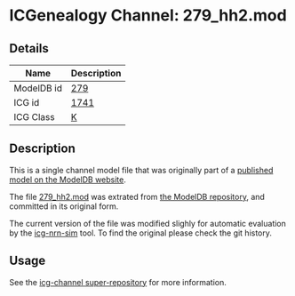 # ICGenealogy Channel: 279\_hh2.mod

## Details

Name | Description
---- | -----------
ModelDB id | [279](http://senselab.med.yale.edu/ModelDB/ShowModel.cshtml?model=279)
ICG id | [1741](http://icg.neurotheory.ox.ac.uk/channels/1/1741)
ICG Class | [K](http://icg.neurotheory.ox.ac.uk/channels/1)

## Description

This is a single channel model file that was originally part of a [published model on the ModelDB website](http://senselab.med.yale.edu/mModelDB/ShowModel.cshtml?model=279).


The file [279\_hh2.mod](279_hh2.mod) was extrated from [the ModelDB repository](http://senselab.med.yale.edu/ModelDB/ShowModel.cshtml?model=279), and committed in its original form.

The current version of the file was modified slighly for automatic evaluation by the [icg-nrn-sim](https://github.com/icgenealogy/icg-nrn-sim) tool. To find the original please check the git history.


## Usage

See the [icg-channel super-repository](https://github.com/icgenealogy/icg-channels) for more information.